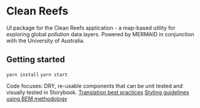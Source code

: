# Clean Reefs
UI package for the Clean Reefs application - a map-based utility for exploring global pollution data layers. Powered by MERMAID in conjunction with the University of Australia.

## Getting started
`yarn install`
`yarn start`

Code focuses:
DRY, re-usable components that can be unit tested and visually tested in Storybook.
[Translation best practices](https://github.com/data-mermaid/mermaid-webapp/blob/develop/docs/TranslationBestPractices.md)
[Styling guidelines using BEM methodology](https://github.com/data-mermaid/mermaid-webapp/blob/develop/docs/StylingGuidelines.md)